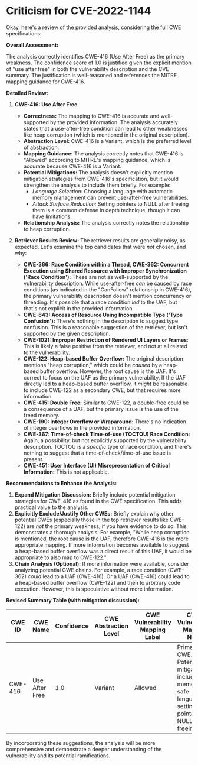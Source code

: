 # Criticism for CVE-2022-1144

Okay, here's a review of the provided analysis, considering the full CWE specifications:

**Overall Assessment:**

The analysis correctly identifies CWE-416 (Use After Free) as the primary weakness. The confidence score of 1.0 is justified given the explicit mention of "use after free" in both the vulnerability description and the CVE summary. The justification is well-reasoned and references the MITRE mapping guidance for CWE-416.

**Detailed Review:**

1.  **CWE-416: Use After Free**

    *   **Correctness:**  The mapping to CWE-416 is accurate and well-supported by the provided information. The analysis accurately states that a use-after-free condition can lead to other weaknesses like heap corruption (which is mentioned in the original description).
    *   **Abstraction Level:**  CWE-416 is a Variant, which is the preferred level of abstraction.
    *   **Mapping Guidance:** The analysis correctly notes that CWE-416 is "Allowed" according to MITRE's mapping guidance, which is accurate because CWE-416 is a Variant.
    *   **Potential Mitigations:**  The analysis doesn't explicitly mention mitigation strategies from CWE-416's specification, but it would strengthen the analysis to include them briefly. For example:
        *   *Language Selection:*  Choosing a language with automatic memory management can prevent use-after-free vulnerabilities.
        *   *Attack Surface Reduction:* Setting pointers to NULL after freeing them is a common defense in depth technique, though it can have limitations.
    *   **Relationship Analysis:** The analysis correctly notes the relationship to heap corruption.

2.  **Retriever Results Review:** The retriever results are generally noisy, as expected.  Let's examine the top candidates that were *not* chosen, and why:
    *   **CWE-366: Race Condition within a Thread, CWE-362: Concurrent Execution using Shared Resource with Improper Synchronization ('Race Condition'):** These are not as well-supported by the vulnerability description. While use-after-free *can* be caused by race conditions (as indicated in the "CanFollow" relationship in CWE-416), the primary vulnerability description doesn't mention concurrency or threading.  It's possible that a race condition *led* to the UAF, but that's not explicit in the provided information.
    *   **CWE-843: Access of Resource Using Incompatible Type ('Type Confusion'):** There's nothing in the description to suggest type confusion. This is a reasonable suggestion of the retriever, but isn't supported by the given description.
    *   **CWE-1021: Improper Restriction of Rendered UI Layers or Frames**: This is likely a false positive from the retriever, and not at all related to the vulnerability.
    *   **CWE-122: Heap-based Buffer Overflow:** The original description mentions "heap corruption," which could be *caused* by a heap-based buffer overflow. However, the root cause is the UAF. It's correct to focus on the UAF as the primary vulnerability. If the UAF directly led to a heap-based buffer overflow, it *might* be reasonable to include CWE-122 as a secondary CWE, but that requires more information.
    *   **CWE-415: Double Free:** Similar to CWE-122, a double-free could be a consequence of a UAF, but the primary issue is the use of the freed memory.
    *   **CWE-190: Integer Overflow or Wraparound:** There's no indication of integer overflows in the provided information.
    *   **CWE-367: Time-of-check Time-of-use (TOCTOU) Race Condition:** Again, a possibility, but not explicitly supported by the vulnerability description.  TOCTOU is a *specific* type of race condition, and there's nothing to suggest that a time-of-check/time-of-use issue is present.
    *   **CWE-451: User Interface (UI) Misrepresentation of Critical Information:** This is not applicable.

**Recommendations to Enhance the Analysis:**

1.  **Expand Mitigation Discussion:** Briefly include potential mitigation strategies for CWE-416 as found in the CWE specification. This adds practical value to the analysis.
2.  **Explicitly Exclude/Justify Other CWEs:** Briefly explain why other potential CWEs (especially those in the top retriever results like CWE-122) are *not* the primary weakness, if you have evidence to do so. This demonstrates a thorough analysis. For example, "While heap corruption is mentioned, the root cause is the UAF, therefore CWE-416 is the more appropriate mapping. If more information becomes available to suggest a heap-based buffer overflow was a direct result of this UAF, it would be appropriate to also map to CWE-122."
3.  **Chain Analysis (Optional):** If more information were available, consider analyzing potential CWE chains. For example, a race condition (CWE-362) *could* lead to a UAF (CWE-416). Or a UAF (CWE-416) could lead to a heap-based buffer overflow (CWE-122) and then to arbitrary code execution. However, this is speculative without more information.

**Revised Summary Table (with mitigation discussion):**

| CWE ID | CWE Name | Confidence | CWE Abstraction Level | CWE Vulnerability Mapping Label | CWE-Vulnerability Mapping Notes |
|---|---|---|---|---|---|
| CWE-416 | Use After Free | 1.0 | Variant | Allowed | Primary CWE. Potential mitigations include using memory-safe languages or setting pointers to NULL after freeing. |

By incorporating these suggestions, the analysis will be more comprehensive and demonstrate a deeper understanding of the vulnerability and its potential ramifications.